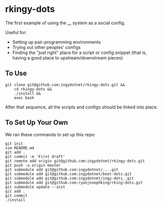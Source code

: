 rkingy-dots
===========

The first example of using the [...](http://github.com/ingydotnet/....git)
system as a social config.

Useful for:

- Setting up pair-programming environments
- Trying out other peoples' configs
- Finding the "just right" place for a script or config snippet (that is,
  having a good place to upstream/downstream pieces)

To Use
------

    git clone git@github.com:ingydotnet/rkingy-dots.git &&
        cd rkingy-dots &&
        ./install &&
        exec bash

After that sequence, all the scripts and configs should be linked into place.

To Set Up Your Own
------------------

We ran these commands to set up this repo:

    git init
    vim README.md
    git add .
    git commit -m 'First draft'
    git remote add origin git@github.com:ingydotnet/rkingy-dots.git
    git push -u origin master
    git submodule add git@github.com:ingydotnet/....git
    git submodule add git@github.com:ingydotnet/boot-dots.git
    git submodule add git@github.com:ingydotnet/ingy-dots_.git
    git submodule add git@github.com:ryanjosephking/rking-dots.git
    git submodule update --init
    git add .
    git commit
    ./install
